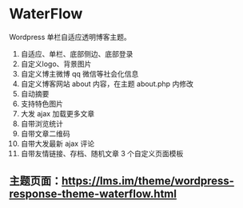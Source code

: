 # WaterFlow

Wordpress 单栏自适应透明博客主题。

1. 自适应、单栏、底部侧边、底部登录
2. 自定义logo、背景图片
3. 自定义博主微博 qq 微信等社会化信息
4. 自定义博客网站 about 内容，在主题 about.php 内修改
5. 自动摘要
6. 支持特色图片
7. 大发 ajax 加载更多文章
8. 自带浏览统计
9. 自带文章二维码
10. 自带大发最新 ajax 评论
11. 自带友情链接、存档、随机文章 3 个自定义页面模板

## 主题页面：https://lms.im/theme/wordpress-response-theme-waterflow.html
